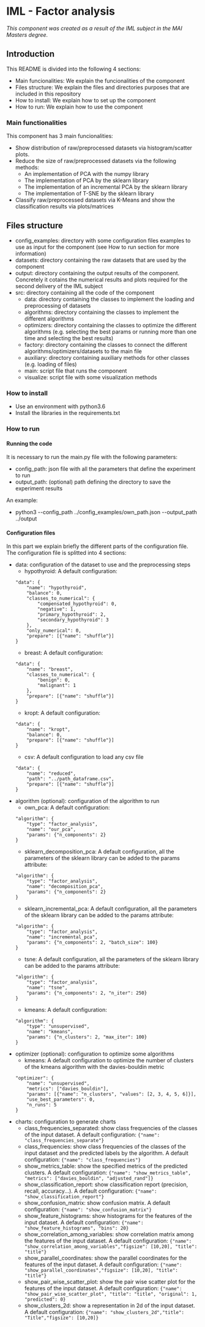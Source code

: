 # IML - Factor analysis

_This component was created as a result of the IML subject in the MAI Masters degree._

## Introduction

This README is divided into the following 4 sections:
- Main funcionalities: We explain the funcionalities of the component
- Files structure: We explain the files and directories purposes that are included in this repository
- How to install: We explain how to set up the component
- How to run: We explain how to use the component

### Main functionalities

This component has 3 main funcionalities:

- Show distribution of raw/preprocessed datasets via histogram/scatter plots.
- Reduce the size of raw/preprocessed datasets via the following methods:
    - An implementation of PCA with the numpy library
    - The implementation of PCA by the sklearn library
    - The implementation of an incremental PCA by the sklearn library
    - The implementation of T-SNE by the sklearn library
- Classify raw/preprocessed datasets via K-Means and show the classification results via plots/matrices

## Files structure

- config_examples: directory with some configuration files examples to use as input for the component (see How to run section for more information)
- datasets: directory containing the raw datasets that are used by the component
- output: directory containing the output results of the component. Concretely it cotains the numerical results and plots required for the second delivery of the IML subject
- src: directory containing all the code of the component
    - data: directory containing the classes to implement the loading and preprocessing of datasets
    - algorithms: directory containing the classes to implement the different algorithms
    - optimizers: directory containing the classes to optimize the different algorithms (e.g. selecting the best params or running more than one time and selecting the best results)
    - factory: directory containing the classes to connect the different algorithms/optimizers/datasets to the main file
    - auxiliary: directory containing auxiliary methods for other classes (e.g. loading of files)
    - main: script file that runs the component
    - visualize: script file with some visualization methods

### How to install

- Use an environment with python3.6
- Install the libraries in the requirements.txt

### How to run

#### Running the code

It is necessary to run the main.py file with the following parameters:
- config_path: json file with all the parameters that define the experiment to run
- output_path: (optional) path defining the directory to save the experiment results

An example:
- python3 --config_path ../config_examples/own_path.json --output_path ../output

#### Configuration files

In this part we explain briefly the different parts of the configuration file. The configuration file is splitted into 4 sections:
- data: configuration of the dataset to use and the preprocessing steps
    - hypothyroid: A default configuration:
    ```
  "data": {
        "name": "hypothyroid",
        "balance": 0,
        "classes_to_numerical": {
            "compensated_hypothyroid": 0,
            "negative": 1,
            "primary_hypothyroid": 2,
            "secondary_hypothyroid": 3
        },
        "only_numerical": 0,
        "prepare": [{"name": "shuffle"}]
    }
  ```
    - breast: A default configuration:
    ```
  "data": {
        "name": "breast",
        "classes_to_numerical": {
            "benign": 0,
            "malignant": 1
        },
        "prepare": [{"name": "shuffle"}]
    }
  ```
    - kropt: A default configuration:
    ```
  "data": {
        "name": "kropt",
        "balance": 0,
        "prepare": [{"name": "shuffle"}]
    }
  ```
    - csv: A default configuration to load any csv file
    ```
  "data": {
        "name": "reduced",
        "path": "../path_dataframe.csv",
        "prepare": [{"name": "shuffle"}]
    }
  ```
- algorithm (optional): configuration of the algorithm to run
    - own_pca: A default configuration:
    ```
  "algorithm": {
	    "type": "factor_analysis",
        "name": "our_pca",
	    "params": {"n_components": 2}
    }
  ```
    - sklearn_decomposition_pca: A default configuration, all the parameters of the sklearn library can be added to the params attribute:
    ```
  "algorithm": {
	    "type": "factor_analysis",
        "name": "decomposition_pca",
	    "params": {"n_components": 2}
    }
  ```
    - sklearn_incremental_pca: A default configuration, all the parameters of the sklearn library can be added to the params attribute:
    ```
  "algorithm": {
	    "type": "factor_analysis",
        "name": "incremental_pca",
	    "params": {"n_components": 2, "batch_size": 100}
    }
  ```
    - tsne: A default configuration, all the parameters of the sklearn library can be added to the params attribute:
    ```
  "algorithm": {
	    "type": "factor_analysis",
        "name": "tsne",
	    "params": {"n_components": 2, "n_iter": 250}
    }
  ```
    - kmeans: A default configuration:
    ```
  "algorithm": {
	    "type": "unsupervised",
        "name": "kmeans",
	    "params": {"n_clusters": 2, "max_iter": 100}
    }
  ```
- optimizer (optional): configuration to optimize some algorithms
    - kmeans: A default configuration to optimize the number of clusters of the kmeans algorithm with the davies-bouldin metric
    ```
  "optimizer": {
        "name": "unsupervised",
        "metrics": ["davies_bouldin"],
        "params": [{"name": "n_clusters", "values": [2, 3, 4, 5, 6]}],
        "use_best_parameters": 0,
        "n_runs": 5
    }
  ```
- charts: configuration to generate charts
    - class_frequencies_separated: show class frequencies of the classes of the input dataset. A default configuration:
    `{"name": "class_frequencies_separate"}`
    - class_frequencies: show class frequencies of the classes of the input dataset and the predicted labels by the algorithm. A default configuration:
    `{"name": "class_frequencies"}`
    - show_metrics_table: show the specified metrics of the predicted clusters. A default configuration:
    `{"name": "show_metrics_table", "metrics": ["davies_bouldin", "adjusted_rand"]}`
    - show_classification_report: show classification report (precision, recall, accuracy...). A default configuration:
    `{"name": "show_classification_report"}`
    - show_confusion_matrix: show confusion matrix. A default configuration:
    `{"name": "show_confusion_matrix"}`
    - show_feature_histograms: show histograms for the features of the input dataset. A default configuration:
    `{"name": "show_feature_histograms", "bins": 20}`
    - show_correlation_among_variables: show correlation matrix among the features of the input dataset. A default configuration:
    `{"name": "show_correlation_among_variables","figsize": [10,20], "title": "title"}`
    - show_parallel_coordinates: show the parallel coordinates for the features of the input dataset. A default configuration:
    `{"name": "show_parallel_coordinates","figsize": [10,20], "title": "title"}`
    - show_pair_wise_scatter_plot: show the pair wise scatter plot for the features of the input dataset. A default configuration:
    `{"name": "show_pair_wise_scatter_plot", "title": "title", "original": 1, "predicted": 0}`
    - show_clusters_2d: show a representation in 2d of the input dataset. A default configuration:
    `{"name": "show_clusters_2d","title": "Title","figsize": [10,20]}`
